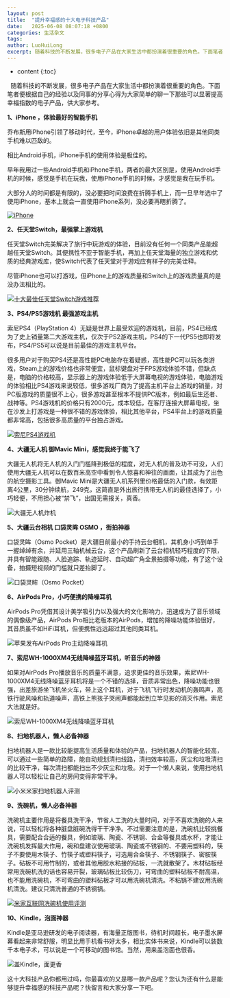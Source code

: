 ```yaml
---
layout: post
title:  "提升幸福感的十大电子科技产品"
date:   2025-06-08 08:07:18 +0800
categories: 生活杂文
tags: 
author: LuoHuiLong
excerpt: 随着科技的不断发展，很多电子产品在大家生活中都扮演着很重要的角色。下面笔者便根据自己的经验以及同事的分享心得为大家简单的聊一下那些可以显著提高幸福指数的电子产品，供大家参考。
---
```


* content
{:toc}

  随着科技的不断发展，很多电子产品在大家生活中都扮演着很重要的角色。下面笔者便根据自己的经验以及同事的分享心得为大家简单的聊一下那些可以显著提高幸福指数的电子产品，供大家参考。

**1、iPhone ，体验最好的智能手机**

乔布斯用iPhone引领了移动时代，至今，iPhone卓越的用户体验依旧是其他同类手机难以匹敌的。

相比Android手机，iPhone手机的使用体验是极佳的。

早年我用过一些Android手机和iPhone手机，两者的最大区别是，使用Android手机的时候，感觉是手机在玩我，使用iPhone手机的时候，才感觉是我在玩手机。

大部分人的时间都是有限的，没必要把时间浪费在折腾手机上，而一旦早年选中了使用iPhone，基本上就会一直使用iPhone系列，没必要再瞎折腾了。

[![iPhone](https://img2.wait.loan/file/img-hub/1749440818803_6222_1.jpg)](https://img2.wait.loan/file/img-hub/1749440818803_6222_1.jpg)

**2、任天堂Switch，最强掌上游戏机**

任天堂Switch完美解决了旅行中玩游戏的体验，目前没有任何一个同类产品能超越任天堂Switch。其便携性不亚于智能手机，再加上任天堂海量的独立游戏和优质的经典游戏库，使Switch代表了任天堂对于游戏应有样子的完美诠释。

尽管iPhone也可以打游戏，但iPhone上的游戏质量和Switch上的游戏质量真的是没办法相比的。

[![十大最佳任天堂Switch游戏推荐](https://img2.wait.loan/file/img-hub/1749440816582_5966_1.jpg)](https://img2.wait.loan/file/img-hub/1749440816582_5966_1.jpg)

**3、PS4/PS5游戏机 最强游戏主机**

索尼PS4（PlayStation 4）无疑是世界上最受欢迎的游戏机，目前，PS4已经成为了史上销量第二大游戏主机，仅次于PS2游戏主机，PS4的下一代PS5也即将发布，PS4/PS5可以说是目前最佳的游戏主机平台。

很多用户对于购买PS4还是高性能PC电脑存在着疑惑，高性能PC可以玩各类游戏，Steam上的游戏价格也非常便宜，鼠标键盘对于FPS游戏体验不错，但缺点是，电脑的价格较高，显示器上的游戏体验低于大屏幕电视的游戏体验，电脑游戏的体验相比PS4游戏来说较低，很多游戏厂商为了提高主机平台上游戏的销量，对PC版游戏的质量很不上心，很多游戏甚至根本不提供PC版本，例如最后生还者、战神等。PS4游戏机的价格只有2000元，成本较低，在客厅连接大屏幕电视，坐在沙发上打游戏是一种很不错的游戏体验，相比其他平台，PS4平台上的游戏质量都非常高，包括很多高质量的平台独占游戏。

[![索尼PS4游戏机](https://img2.wait.loan/file/img-hub/1749440827499_4473_1.jpg)](https://img2.wait.loan/file/img-hub/1749440827499_4473_1.jpg)

**4、大疆无人机 御Mavic Mini，感觉我终于能飞了**

大疆无人机将无人机的入门门槛降到极低的程度，对无人机的普及功不可没，人们使用大疆无人机可以在数百米高空中看到令人惊喜和神往的画面，让其成为了出色的航空摄影工具。御Mavic Mini是大疆无人机系列里价格最低的入门款，有效距离4公里，30分钟续航，249克，这简直是外出旅行携带无人机的最佳选择了，小巧轻便，不用担心被“禁飞”，出国无需报关，真香。

![大疆无人机炸机](https://img2.wait.loan/file/img-hub/1749440826149_5951_9.jpg)

**5、大疆云台相机 口袋灵眸 OSMO ，街拍神器**

口袋灵眸（Osmo Pocket）是大疆目前最小的手持云台相机，其机身小巧到单手一握绰绰有余，并延用三轴机械云台，这个产品刷新了云台相机轻巧程度的下限，并具有智能跟随、人脸追踪、轨迹延时、自动超广角全景拍摄等功能，有了这个设备，拍摄短视频的门槛就只差抬脚了。

![口袋灵眸（Osmo Pocket）](https://img2.wait.loan/file/img-hub/1749440827556_5610_6.jpg)

**6、AirPods Pro，小巧便携的降噪耳机**

AirPods Pro凭借其设计美学吸引力以及强大的文化影响力，迅速成为了音乐领域的偶像级产品，AirPods Pro相比老版本的AirPods，增加的降噪功能体验很好，其音质虽不如HiFi耳机，但便携性远远超过其他同类耳机。

![苹果发布AirPods Pro主动降噪耳机](https://img2.wait.loan/file/img-hub/1749440826016_5872_1.jpg)

**7、索尼WH-1000XM4无线降噪蓝牙耳机，听音乐的神器**

如果对AirPods Pro播放音乐的质量不满意，追求更佳的音乐效果，索尼WH-1000XM4无线降噪蓝牙耳机将是一个不错的选择，音质非常出色，降噪功能也很强，出差旅游坐飞机坐火车，带上这个耳机，对于飞机飞行时发动机的轰鸣声，高铁行驶风噪和轨道噪声，高铁上熊孩子哭闹声都能起到立竿见影的消灭作用。索尼大法就是好。

![索尼WH-1000XM4无线降噪蓝牙耳机](https://img2.wait.loan/file/img-hub/1749440824086_5872_3.jpg)

**8、扫地机器人，懒人必备神器**

扫地机器人是一款比较能提高生活质量和体验的产品，扫地机器人的智能化较高，可以通过一些简单的路障，能自动规划清扫线路，清扫效率较高，灰尘和垃圾清扫的比较干净，每次清扫都能扫出不少灰尘和垃圾。对于一个懒人来说，使用扫地机器人可以轻松让自己的房间变得非常干净。

![小米米家扫地机器人评测](https://img2.wait.loan/file/img-hub/1749440817201_5251_1.jpg)

**9、洗碗机，懒人必备神器**

洗碗机主要作用是将餐具洗干净，节省人工洗的大量时间，对于不喜欢洗碗的人来说，可以轻松将各种脏盘脏碗洗得干干净净。不过需要注意的是，洗碗机比较挑餐具，需要配合合适的餐具，例如玻璃、陶瓷、不锈钢、合金等餐具或水杯，才能让洗碗机发挥最大作用，碗和盘建议使用玻璃、陶瓷或不锈钢的、不要用塑料的，筷子不要使用木筷子、竹筷子或塑料筷子，可选用合金筷子、不锈钢筷子、密胺筷子。砧板不可用竹制的，或者其他用胶水粘接的砧板，一洗就散架了。木材砧板经常用洗碗机洗的话也容易开裂，玻璃砧板比较伤刀，可弯曲的塑料砧板不耐高温，也不能用洗碗机，不可弯曲的塑料砧板才可以用洗碗机清洗。不粘锅不建议用洗碗机清洗。建议只清洗普通的不锈钢锅。

[![米家互联网洗碗机使用评测](https://img2.wait.loan/file/img-hub/1749440816270_6236_1.jpg)](https://img2.wait.loan/file/img-hub/1749440816270_6236_1.jpg)

**10、Kindle，泡面神器**

Kindle是亚马逊研发的电子阅读器，有海量正版图书，待机时间超长，电子墨水屏幕看起来非常舒服，明显比用手机看书好太多，相比实体书来说，Kindle可以装数千本电子术，可以说是一个可移动的图书馆。当然，用来盖泡面也很香。

![盖Kindle，面更香](https://img2.wait.loan/file/img-hub/1749440818450_5652_1.jpg)

这十大科技产品你都用过吗，你最喜欢的又是哪一款产品呢？您认为还有什么是能够提升幸福感的科技产品呢？快留言和大家分享一下吧。
